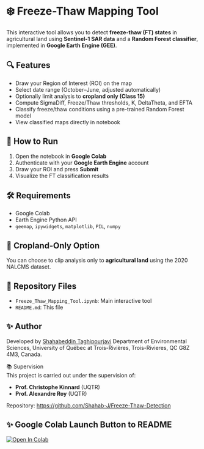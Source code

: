 
# ❄️ Freeze-Thaw Mapping Tool

This interactive tool allows you to detect **freeze-thaw (FT) states** in agricultural land using **Sentinel-1 SAR data** and a **Random Forest classifier**, implemented in **Google Earth Engine (GEE)**.

## 🔍 Features

- Draw your Region of Interest (ROI) on the map
- Select date range (October–June, adjusted automatically)
- Optionally limit analysis to **cropland only (Class 15)**
- Compute SigmaDiff, Freeze/Thaw thresholds, K, DeltaTheta, and EFTA
- Classify freeze/thaw conditions using a pre-trained Random Forest model
- View classified maps directly in notebook

## 🚀 How to Run

1. Open the notebook in **Google Colab**
2. Authenticate with your **Google Earth Engine** account
3. Draw your ROI and press **Submit**
4. Visualize the FT classification results

## 🛠 Requirements

- Google Colab
- Earth Engine Python API
- `geemap`, `ipywidgets`, `matplotlib`, `PIL`, `numpy`

## 🌱 Cropland-Only Option

You can choose to clip analysis only to **agricultural land** using the 2020 NALCMS dataset.

## 📁 Repository Files

- `Freeze_Thaw_Mapping_Tool.ipynb`: Main interactive tool
- `README.md`: This file

## ✨ Author

Developed by [Shahabeddin Taghipourjavi](https://github.com/Shahab-J) 
Department of Environmental Sciences, University of Québec at Trois-Rivières, Trois-Rivieres, QC G8Z 4M3, Canada.

📚 Supervision  
This project is carried out under the supervision of:  
- **Prof. Christophe Kinnard** (UQTR)  
- **Prof. Alexandre Roy** (UQTR)


Repository: https://github.com/Shahab-J/Freeze-Thaw-Detection

## ✨ Google Colab Launch Button to README
[![Open In Colab](https://colab.research.google.com/assets/colab-badge.svg)](https://colab.research.google.com/github/Shahab-J/Freeze-Thaw-Detection/blob/main/Freeze_Thaw_Mapping_Tool.ipynb)

